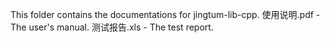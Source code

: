 This folder contains the documentations for jingtum-lib-cpp.
使用说明.pdf - The user's manual. 
测试报告.xls - The test report.